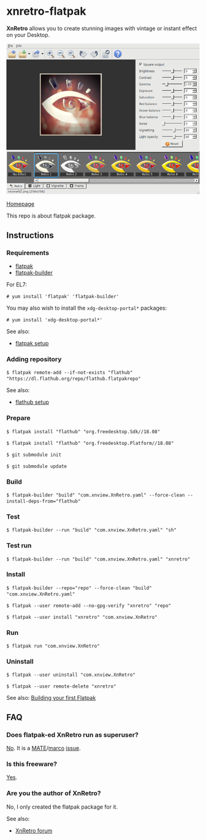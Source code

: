 # xnretro-flatpak

**XnRetro** allows you to create stunning images with vintage or instant effect on your Desktop.

![xnretro-flatpak screenshot](xnretro-flatpak.png)

[Homepage](https://www.xnview.com/en/xnretro/)

This repo is about flatpak package.

## Instructions

### Requirements

* [flatpak](https://github.com/flatpak/flatpak)
* [flatpak-builder](https://github.com/flatpak/flatpak-builder)

For EL7:

```
# yum install 'flatpak' 'flatpak-builder'
```

You may also wish to install the `xdg-desktop-portal*` packages:

```
# yum install 'xdg-desktop-portal*'
```

See also:

* [flatpak setup](https://flatpak.org/setup)

### Adding repository

```
$ flatpak remote-add --if-not-exists "flathub" "https://dl.flathub.org/repo/flathub.flatpakrepo"
```

See also:

* [flathub setup](http://docs.flatpak.org/en/latest/using-flatpak.html#add-a-remote)

### Prepare

```
$ flatpak install "flathub" "org.freedesktop.Sdk//18.08"
```

```
$ flatpak install "flathub" "org.freedesktop.Platform//18.08"
```

```
$ git submodule init
```

```
$ git submodule update
```

### Build

```
$ flatpak-builder "build" "com.xnview.XnRetro.yaml" --force-clean --install-deps-from="flathub"
```

### Test

```
$ flatpak-builder --run "build" "com.xnview.XnRetro.yaml" "sh"
```

### Test run

```
$ flatpak-builder --run "build" "com.xnview.XnRetro.yaml" "xnretro"
```

### Install

```
$ flatpak-builder --repo="repo" --force-clean "build" "com.xnview.XnRetro.yaml"
```

```
$ flatpak --user remote-add --no-gpg-verify "xnretro" "repo"
```

```
$ flatpak --user install "xnretro" "com.xnview.XnRetro"
```

### Run

```
$ flatpak run "com.xnview.XnRetro"
```

### Uninstall

```
$ flatpak --user uninstall "com.xnview.XnRetro"
```

```
$ flatpak --user remote-delete "xnretro"
```

See also: [Building your first Flatpak](http://docs.flatpak.org/en/latest/first-build.html)

## FAQ

### Does flatpak-ed XnRetro run as superuser?

[No](https://github.com/flatpak/flatpak/issues/1557). It is a [MATE](https://github.com/mate-desktop)/[marco](https://github.com/mate-desktop/marco) [issue](https://github.com/mate-desktop/marco/issues/301).

### Is this freeware?

[Yes](https://www.xnview.com/en/xnretro/#downloads).

### Are you the author of XnRetro?

No, I only created the flatpak package for it.

See also:

* [XnRetro forum](https://newsgroup.xnview.com/viewforum.php?f=81)

